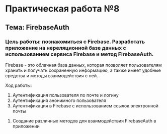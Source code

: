 # Практическая работа №8
## Тема: FirebaseAuth
### Цель работы: познакомиться с Firebase. Разработать приложение на нереляционной базе данных с использованием сервиса Firebase и метод FirebaseAuth.

Firebase - это облачная база данных, которая позволяет пользователям хранить и получать сохраненную информацию, а также имеет удобные средства и методы взаимодействия с ней.

Ход работы:
1.	Аутентификация пользователя по почте и логину 
2.	Аутентификация анонимного пользователя
3.	Аутентификация в Firebase с использованием ссылок электронной почты

1) Создание различных методов для взаимодействия FirebaseAuth в приложении